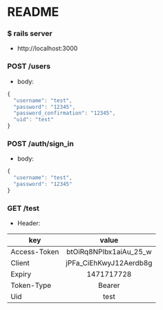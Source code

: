 # README

### $ rails server
* http://localhost:3000

### POST /users
* body: 
```js
{
  "username": "test",
  "password": "12345",
  "password_confirmation": "12345",
  "uid": "test"
}
```

### POST /auth/sign_in
* body: 
```js
{
  "username": "test",
  "password": "12345"
}
```

### GET /test
* Header:

| key           | value                  |
| ------------- |:----------------------:|
| Access-Token  | btOiRq8NPlbx1aiAu_25_w |
| Client        | jPFa_CiEhKwyJ12Aerdb8g |
| Expiry        | 1471717728             |
| Token-Type    | Bearer                 |
| Uid           | test                   |
